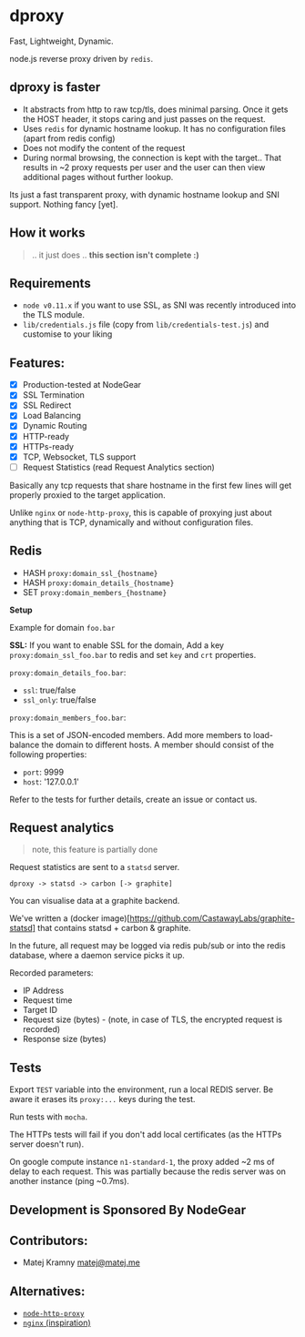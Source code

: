 dproxy
======

Fast, Lightweight, Dynamic.

node.js reverse proxy driven by `redis`.

dproxy is faster
----------------

- It abstracts from http to raw tcp/tls, does minimal parsing. Once it gets the HOST header, it stops caring and just passes on the request.
- Uses `redis` for dynamic hostname lookup. It has no configuration files (apart from redis config)
- Does not modify the content of the request
- During normal browsing, the connection is kept with the target.. That results in ~2 proxy requests per user and the user can then view additional pages without further lookup.

Its just a fast transparent proxy, with dynamic hostname lookup and SNI support. Nothing fancy [yet].

How it works
------------

> .. it just does .. __this section isn't complete :)__

Requirements
------------

- `node v0.11.x` if you want to use SSL, as SNI was recently introduced into the TLS module.
- `lib/credentials.js` file (copy from `lib/credentials-test.js`) and customise to your liking

Features:
---------

- [x] Production-tested at NodeGear
- [x] SSL Termination
- [x] SSL Redirect
- [x] Load Balancing
- [x] Dynamic Routing
- [x] HTTP-ready
- [x] HTTPs-ready
- [x] TCP, Websocket, TLS support
- [ ] Request Statistics (read Request Analytics section)

Basically any tcp requests that share hostname in the first few lines will get properly proxied to the target application.

Unlike `nginx` or `node-http-proxy`, this is capable of proxying just about anything that is TCP, dynamically and without configuration files.

Redis
-----
- HASH `proxy:domain_ssl_{hostname}`
- HASH `proxy:domain_details_{hostname}`
- SET  `proxy:domain_members_{hostname}`

**Setup**

Example for domain `foo.bar`

**SSL:** If you want to enable SSL for the domain, Add a key `proxy:domain_ssl_foo.bar` to redis and set `key` and `crt` properties.

`proxy:domain_details_foo.bar`:

- `ssl`: true/false
- `ssl_only`: true/false

`proxy:domain_members_foo.bar`:

This is a set of JSON-encoded members. Add more members to load-balance the domain to different hosts. A member should consist of the following properties:

- `port`: 9999
- `host`: '127.0.0.1'

Refer to the tests for further details, create an issue or contact us.

Request analytics
-----------------

> note, this feature is partially done

Request statistics are sent to a `statsd` server.

`dproxy -> statsd -> carbon [-> graphite]`

You can visualise data at a graphite backend.

We've written a (docker image)[https://github.com/CastawayLabs/graphite-statsd] that contains statsd + carbon & graphite.

In the future, all request may be logged via redis pub/sub or into the redis database, where a daemon service picks it up.

Recorded parameters:

- IP Address
- Request time
- Target ID
- Request size (bytes) - (note, in case of TLS, the encrypted request is recorded)
- Response size (bytes)

Tests
-----

Export `TEST` variable into the environment, run a local REDIS server. Be aware it erases its `proxy:...` keys during the test.

Run tests with `mocha`.

The HTTPs tests will fail if you don't add local certificates (as the HTTPs server doesn't run).

On google compute instance `n1-standard-1`, the proxy added ~2 ms of delay to each request. This was partially because the redis server was on another instance (ping ~0.7ms).

Development is Sponsored By NodeGear
------------------------------------

Contributors:
-------------

- Matej Kramny <matej@matej.me>

Alternatives:
-------------

- [`node-http-proxy`](https://github.com/nodejitsu/node-http-proxy)
- [`nginx` (inspiration)](http://nginx.org)
